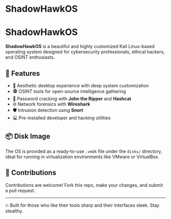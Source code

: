 # ShadowHawkOS


# ShadowHawkOS

**ShadowHawkOS** is a beautiful and highly customized Kali Linux-based operating system designed for cybersecurity professionals, ethical hackers, and OSINT enthusiasts.

## 🔧 Features
- 🌈 Aesthetic desktop experience with deep system customization
- 🕵️ OSINT tools for open-source intelligence gathering
- 🔐 Password cracking with **John the Ripper** and **Hashcat**
- 🌐 Network forensics with **Wireshark**
- 🛡️ Intrusion detection using **Snort**
- 💻 Pre-installed developer and hacking utilities

## 📦 Disk Image
The OS is provided as a ready-to-use `.vmdk` file under the `disks/` directory, ideal for running in virtualization environments like VMware or VirtualBox.

## 💬 Contributions
Contributions are welcome! Fork this repo, make your changes, and submit a pull request.

---

🔥 Built for those who like their tools sharp and their interfaces sleek. Stay stealthy.
